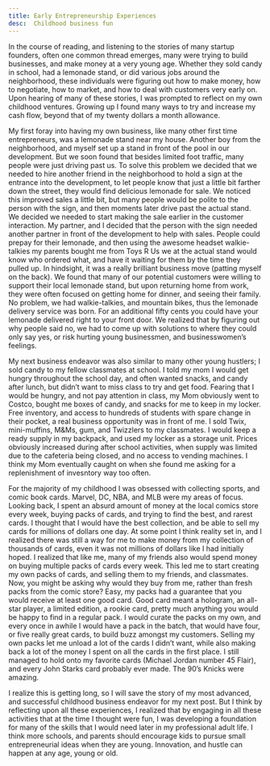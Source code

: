 ```yaml
---
title: Early Entrepreneurship Experiences
desc:  Childhood business fun
---
```


In the course of reading, and listening to the stories of many startup founders, often one common thread emerges, many were trying to build businesses, and make money at a very young age.  Whether they sold candy in school, had a lemonade stand, or did various jobs around the neighborhood, these individuals were figuring out how to make money, how to negotiate, how to market, and how to deal with customers very early on.  Upon hearing of many of these stories, I was prompted to reflect on my own childhood ventures.  Growing up I found many ways to try and increase my cash flow, beyond that of my twenty dollars a month allowance.

My first foray into having my own business, like many other first time entrepreneurs, was a lemonade stand near my house.  Another boy from the neighborhood, and myself set up a stand in front of the pool in our development.  But we soon found that besides limited foot traffic, many people were just driving past us.  To solve this problem we decided that we needed to hire another friend in the neighborhood to hold a sign at the entrance into the development, to let people know that just a little bit farther down the street, they would find delicious lemonade for sale.  We noticed this improved sales a little bit, but many people would be polite to the person with the sign, and then moments later drive past the actual stand.  We decided we needed to start making the sale earlier in the customer interaction.  My partner, and I decided that the person with the sign needed another partner in front of the development to help with sales.  People could prepay for their lemonade, and then using the awesome headset walkie-talkies my parents bought me from Toys R Us we at the actual stand would know who ordered what, and have it waiting for them by the time they pulled up.  In hindsight, it was a really brilliant business move (patting myself on the back).  We found that many of our potential customers were willing to support their local lemonade stand, but upon returning home from work, they were often focused on getting home for dinner, and seeing their family.  No problem, we had walkie-talkies, and mountain bikes, thus the lemonade delivery service was born.  For an additional fifty cents you could have your lemonade delivered right to your front door.  We realized that by figuring out why people said no, we had to come up with solutions to where they could only say yes, or risk hurting young businessmen, and businesswomen’s feelings.

My next business endeavor was also similar to many other young hustlers; I sold candy to my fellow classmates at school.  I told my mom I would get hungry throughout the school day, and often wanted snacks, and candy after lunch, but didn’t want to miss class to try and get food.  Fearing that I would be hungry, and not pay attention in class, my Mom obviously went to Costco, bought me boxes of candy, and snacks for me to keep in my locker.  Free inventory, and access to hundreds of students with spare change in their pocket, a real business opportunity was in front of me.  I sold Twix, mini-muffins, M&Ms, gum, and Twizzlers to my classmates.  I would keep a ready supply in my backpack, and used my locker as a storage unit.  Prices obviously increased during after school activities, when supply was limited due to the cafeteria being closed, and no access to vending machines.  I think my Mom eventually caught on when she found me asking for a replenishment of invesntory way too often.

For the majority of my childhood I was obsessed with collecting sports, and comic book cards.  Marvel, DC, NBA, and MLB were my areas of focus.  Looking back, I spent an absurd amount of money at the local comics store every week, buying packs of cards, and trying to find the best, and rarest cards.  I thought that I would have the best collection, and be able to sell my cards for millions of dollars one day.  At some point I think reality set in, and I realized there was still a way for me to make money from my collection of thousands of cards, even it was not millions of dollars like I had initially hoped.  I realized that like me, many of my friends also would spend money on buying multiple packs of cards every week.  This led me to start creating my own packs of cards, and selling them to my friends, and classmates.  Now, you might be asking why would they buy from me, rather than fresh packs from the comic store?  Easy, my packs had a guarantee that you would receive at least one good card.  Good card meant a hologram, an all-star player, a limited edition, a rookie card, pretty much anything you would be happy to find in a regular pack.  I would curate the packs on my own, and every once in awhile I would have a pack in the batch, that would have four, or five really great cards, to build buzz amongst my customers.  Selling my own packs let me unload a lot of the cards I didn’t want, while also making back a lot of the money I spent on all the cards in the first place.  I still managed to hold onto my favorite cards (Michael Jordan number 45 Flair), and every John Starks card probably ever made.  The 90’s Knicks were amazing.

I realize this is getting long, so I will save the story of my most advanced, and successful childhood business endeavor for my next post.  But I think by reflecting upon all these experiences, I realized that by engaging in all these activities that at the time I thought were fun, I was developing a foundation for many of the skills that I would need later in my professional adult life.  I think more schools, and parents should encourage kids to pursue small entrepreneurial ideas when they are young.  Innovation, and hustle can happen at any age, young or old.

